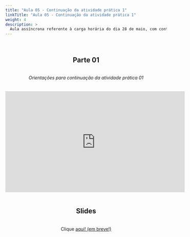```yaml
---
title: "Aula 05 - Continuação da atividade prática 1"
linkTitle: "Aula 05 - Continuação da atividade prática 1"
weight: 4
description: >
  Aula assíncrona referente à carga horária do dia 28 de maio, com continuação da atividade prática 1
---
```


<br>
<div align="center">
<h2>Parte 01</h2>
<br>
<i>Orientações para continuação da atividade prática 01</i>
<br><br><br>
<iframe width="560" height="315" src="https://www.youtube.com/embed/ZB3lF7XKnk0" frameborder="0" allow="accelerometer; autoplay; clipboard-write; encrypted-media; gyroscope; picture-in-picture" allowfullscreen></iframe>
<br><br>

<h2>Slides</h2>
<br>
Clique <a href="https://github.com/desirrepetters/gstreinamentoeconsultoria/raw/master/userguide/content/pt-br/2024_01/aulas/slides/aula_01.pdf">aqui! (em breve!)</a>
</div>